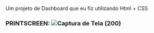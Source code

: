 Um projeto de Dashboard que eu fiz utilizando Html + CSS
### PRINTSCREEN: ![Captura de Tela (200)](https://github.com/ArmandooSampaio/dashboard-project/assets/74443581/1272a6d4-2ef0-43bf-bb41-602e97dbcda3)
